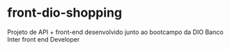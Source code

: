 # front-dio-shopping
Projeto de API + front-end desenvolvido junto ao bootcampo da DIO Banco Inter front end Developer
